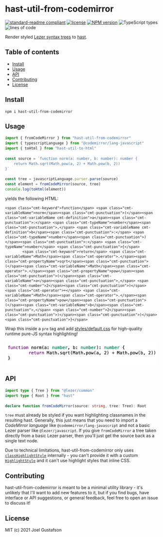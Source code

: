 # hast-util-from-codemirror

[![standard-readme compliant](https://img.shields.io/badge/readme%20style-standard-brightgreen.svg)](https://github.com/RichardLitt/standard-readme) [![license](https://img.shields.io/github/license/joeltg/hast-util-from-codemirror)](https://opensource.org/licenses/MIT) [![NPM version](https://img.shields.io/npm/v/hast-util-from-codemirror)](https://www.npmjs.com/package/hast-util-from-codemirror) ![TypeScript types](https://img.shields.io/npm/types/hast-util-from-codemirror) ![lines of code](https://img.shields.io/tokei/lines/github/joeltg/hast-util-from-codemirror)

Render styled [Lezer syntax trees](https://github.com/lezer-parser/common) to [hast](https://github.com/syntax-tree/hast).

## Table of contents

- [Install](#install)
- [Usage](#usage)
- [API](#api)
- [Contributing](#contributing)
- [License](#license)

## Install

```
npm i hast-util-from-codemirror
```

## Usage

```typescript
import { fromCodeMirror } from "hast-util-from-codemirror"
import { typescriptLanguage } from "@codemirror/lang-javascript"
import { toHtml } from "hast-util-to-html"

const source = `function norm(a: number, b: number): number {
	return Math.sqrt(Math.pow(a, 2) + Math.pow(b, 2))
}`

const tree = javascriptLanguage.parser.parse(source)
const element = fromCodeMirror(source, tree)
console.log(toHtml(element))
```

yields the following HTML:

```
<span class="cmt-keyword">function</span> <span class="cmt-variableName">norm</span><span class="cmt-punctuation">(</span><span class="cmt-variableName cmt-definition">a</span><span class="cmt-punctuation">:</span> <span class="cmt-typeName">number</span><span class="cmt-punctuation">,</span> <span class="cmt-variableName cmt-definition">b</span><span class="cmt-punctuation">:</span> <span class="cmt-typeName">number</span><span class="cmt-punctuation">)</span><span class="cmt-punctuation">:</span> <span class="cmt-typeName">number</span> <span class="cmt-punctuation">{</span>
        <span class="cmt-keyword">return</span> <span class="cmt-variableName">Math</span><span class="cmt-operator">.</span><span class="cmt-propertyName">sqrt</span><span class="cmt-punctuation">(</span><span class="cmt-variableName">Math</span><span class="cmt-operator">.</span><span class="cmt-propertyName">pow</span><span class="cmt-punctuation">(</span><span class="cmt-variableName">a</span><span class="cmt-punctuation">,</span> <span class="cmt-number">2</span><span class="cmt-punctuation">)</span> <span class="cmt-operator">+</span> <span class="cmt-variableName">Math</span><span class="cmt-operator">.</span><span class="cmt-propertyName">pow</span><span class="cmt-punctuation">(</span><span class="cmt-variableName">b</span><span class="cmt-punctuation">,</span> <span class="cmt-number">2</span><span class="cmt-punctuation">)</span><span class="cmt-punctuation">)</span>
<span class="cmt-punctuation">}</span>
```

Wrap this inside a `pre` tag and add [styles/default.css](./styles/default.css) for high-quality runtime pure-JS syntax highlighting!

![highlighted code snipped](example.png)

## API

```typescript
import type { Tree } from "@lezer/common"
import type { Root } from "hast"

declare function fromCodeMirror(source: string, tree: Tree): Root
```

`tree` must already be styled if you want highlighting classnames in the resulting hast. Generally, this just means that you need to import a _CodeMirror language_ like `@codemmirror/lang-javascript` and not a basic Lezer parser like `@lezer/javascript`. If you give `fromCodeMirror` a tree taken directly from a basic Lezer parser, then you'll just get the source back as a single text node.

Due to technical limitations, hast-util-from-codemirror only uses [`classHighlightStyle`](https://codemirror.net/6/docs/ref/#highlight.classHighlightStyle) internally - you can't provide it with a custom [`HighlightStyle`](https://codemirror.net/6/docs/ref/#highlight.HighlightStyle) and it can't use highlight styles that inline CSS.

## Contributing

hast-util-from-codemirror is meant to be a minimal utility library - it's unlikely that I'll want to add new features to it, but if you find bugs, have interface or API suggestions, or general feedback, feel free to open an issue to discuss it!

## License

MIT (c) 2021 Joel Gustafson
